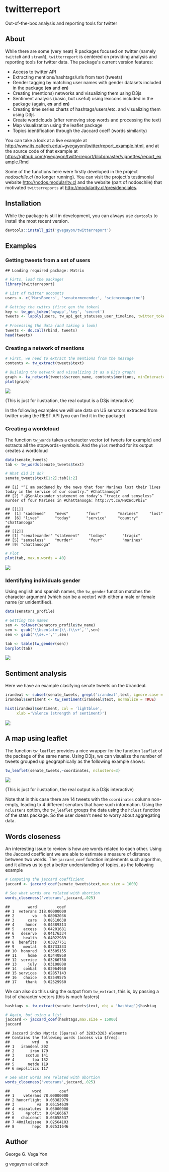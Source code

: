 twitterreport
=============

Out-of-the-box analysis and reporting tools for twitter

About
-----

While there are some (very neat) R packages focused on twitter (namely `twitteR` and `stramR`), `twitterreport` is centered on providing analysis and reporting tools for twitter data. The package's current version features:

-   Access to twitter API
-   Extracting mentions/hashtags/urls from text (tweets)
-   Gender tagging by matching user names with gender datasets included in the package (**es** and **en**)
-   Creating (mentions) networks and visualizing them using D3js
-   Sentiment analysis (basic, but useful) using lexicons included in the package (again, **es** and **en**)
-   Creating time series charts of hashtags/users/etc. and visualizing them using D3js
-   Create wordclouds (after removing stop words and processing the text)
-   Map visualization using the leaflet package
-   Topics identification through the Jaccard coeff (words similarity)

You can take a look at a live example at <http://www.its.caltech.edu/~gvegayon/twitter/report_example.html>, and at the source code of that example at <https://github.com/gvegayon/twitterreport/blob/master/vignettes/report_example.Rmd>

Some of the functions here were firstly developed in the project *nodoschile.cl* (no longer running). You can visit the project's testimonial website <http://nodos.modularity.cl> and the website (part of nodoschile) that motivated `twitterreports` at <http://modularity.cl/presidenciales>.

Installation
------------

While the package is still in development, you can always use `devtools` to install the most recent version.

``` r
devtools::install_git('gvegayon/twitterreport')
```

Examples
--------

### Getting tweets from a set of users

    ## Loading required package: Matrix

``` r
# Firts, load the package!
library(twitterreport)

# List of twitter accounts
users <- c('MarsRovers', 'senatormenendez', 'sciencemagazine')

# Getting the twitts (first gen the token)
key <- tw_gen_token('myapp','key', 'secret')
tweets <- lapply(users, tw_api_get_statuses_user_timeline, twitter_token=key)
 
# Processing the data (and taking a look)
tweets <- do.call(rbind, tweets)
head(tweets)
```

### Creating a network of mentions

``` r
# First, we need to extract the mentions from the message
contents <- tw_extract(tweets$text)

# Building the network and visualizing it as a D3js graph!
graph <- tw_network(tweets$screen_name, contents$mentions, minInteract=3)
plot(graph)
```
![](README_files/figure-markdown_github/network.png?raw=true)

(This is just for ilustration, the real output is a D3js interactive)


In the following examples we will use data on US senators extracted from twitter using the REST API (you can find it in the package)

### Creating a wordcloud

The function `tw_words` takes a character vector (of tweets for example) and extracts all the stopwords+symbols. And the `plot` method for its output creates a wordcloud

``` r
data(senate_tweets)
tab <- tw_words(senate_tweets$text)

# What did it do?
senate_tweets$text[1:2];tab[1:2]
```

    ## [1] "“I am saddened by the news that four Marines lost their lives today in the service of our country.” #Chattanooga"         
    ## [2] ".@SenAlexander statement on today’s “tragic and senseless” murder of four Marines in #Chattanooga: http://t.co/H9zWdJPbiE"

    ## [[1]]
    ##  [1] "saddened"    "news"        "four"        "marines"     "lost"       
    ##  [6] "lives"       "today"       "service"     "country"     "chattanooga"
    ## 
    ## [[2]]
    ## [1] "senalexander" "statement"    "todays"       "tragic"      
    ## [5] "senseless"    "murder"       "four"         "marines"     
    ## [9] "chattanooga"

``` r
# Plot
plot(tab, max.n.words = 40)
```

![](README_files/figure-markdown_github/wordcloud-1.png?raw=true)

### Identifying individuals gender

Using english and spanish names, the `tw_gender` function matches the character argument (which can be a vector) with either a male or female name (or unidentified).

``` r
data(senators_profile)

# Getting the names
sen <- tolower(senators_profile$tw_name)
sen <- gsub('\\bsen(ator|\\.)\\s+','',sen)
sen <- gsub('\\s+.+','',sen)

tab <- table(tw_gender(sen))
barplot(tab)
```

![](README_files/figure-markdown_github/gender-1.png?raw=true)

Sentiment analysis
------------------

Here we have an example clasifying senate tweets on the \#irandeal.

``` r
irandeal <- subset(senate_tweets, grepl('irandeal',text, ignore.case = TRUE))
irandeal$sentiment <- tw_sentiment(irandeal$text, normalize = TRUE)

hist(irandeal$sentiment, col = 'lightblue', 
     xlab ='Valence (strength of sentiment)')
```

![](README_files/figure-markdown_github/Sentiments-1.png?raw=true)

A map using leaflet
-------------------

The function `tw_leaflet` provides a nice wrapper for the function `leaflet` of
the package of the same name. Using D3js, we can visualize the number of tweets grouped up geographically as the following example shows:

``` r
tw_leaflet(senate_tweets,~coordinates, nclusters=3)
```

![](README_files/figure-markdown_github/leaflet_map.png?raw=true)

(This is just for ilustration, the real output is a D3js interactive)

Note that in this case there are 14 tweets with the `coordinates` column non-empty, leading to 4 different senators that have such information. Using the `nclusters` option, the `tw_leaflet` groups the data using the `hclust` function of the stats package. So the user doesn't need to worry about aggregating data.

Words closeness
---------------

An interesting issue to review is how are words related to each other. Using the Jaccard coefficient we are able to estimate a measure of distance between two words. The `jaccard_coef` function implements such algorithm, and it allows us to get a better understanding of topics, as the following example

``` r
# Computing the jaccard coefficient
jaccard <- jaccard_coef(senate_tweets$text,max.size = 1000)

# See what words are related with abortion
words_closeness('veterans',jaccard,.025)
```

    ##        word         coef
    ## 1  veterans 318.00000000
    ## 2        va   0.08982036
    ## 3      care   0.08510638
    ## 4     honor   0.04389313
    ## 5    access   0.04201681
    ## 6   deserve   0.04176334
    ## 7    health   0.04022989
    ## 8  benefits   0.03827751
    ## 9    mental   0.03733333
    ## 10  honored   0.03505155
    ## 11     home   0.03440860
    ## 12  service   0.03266788
    ## 13     july   0.03108808
    ## 14   combat   0.02964960
    ## 15 services   0.02857143
    ## 16   choice   0.02549575
    ## 17    thank   0.02529960

We can also do this using the output from `tw_extract`, this is, by passing a list of character vectors (this is much fasters)

``` r
hashtags <- tw_extract(senate_tweets$text, obj = 'hashtag')$hashtag

# Again, but using a list
jaccard <- jaccard_coef(hashtags,max.size = 15000)
jaccard
```

    ## Jaccard index Matrix (Sparse) of 3283x3283 elements
    ## Contains the following words (access via $freq):
    ##          wrd   n
    ## 1   irandeal 202
    ## 2       iran 179
    ## 3     scotus 141
    ## 4        tpa 132
    ## 5      netde 119
    ## 6 mepolitics 117

``` r
# See what words are related with abortion
words_closeness('veterans',jaccard,.025)
```

    ##          word        coef
    ## 1    veterans 78.00000000
    ## 2 honorflight  0.06382979
    ## 3          va  0.05154639
    ## 4  miasalutes  0.05000000
    ## 5     4profit  0.04166667
    ## 6   choiceact  0.03658537
    ## 7 40mileissue  0.02564103
    ## 8        hepc  0.02531646

Author
------

George G. Vega Yon

g vegayon at caltech
